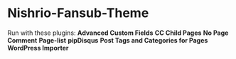 # Nishrio-Fansub-Theme

Run with these plugins:
**Advanced Custom Fields**
**CC Child Pages**
**No Page Comment**
**Page-list**
**pipDisqus**
**Post Tags and Categories for Pages**
**WordPress Importer**
